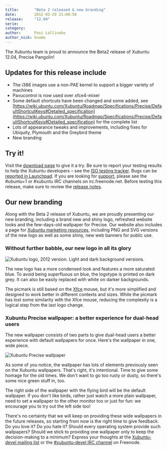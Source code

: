 ```yaml
---
title:       "Beta 2 released & new branding"
date:        2012-03-29 21:00:58
release:     "12.04"
serie:       
category:    
author:      Pasi Lallinaho
author_nick: knome
---
```


The Xubuntu team is proud to announce the Beta2 release of Xubuntu 12.04, Precise Pangolin!

Updates for this release include
--------------------------------

- The i386 images use a non-PAE kernel to support a bigger variety of machines
- Pavucontrol is now used over xfce4-mixer
- Some default shortcuts have been changed and some added, see [https://wiki.ubuntu.com/Xubuntu/Roadmap/Specifications/Precise/DefaultShortcutKeys#Detailed_specification](https://wiki.ubuntu.com/Xubuntu/Roadmap/Specifications/Precise/DefaultShortcutKeys#Detailed_specification) for the complete list
- Lots of appearance tweaks and improvements, including fixes for Ubiquity, Plymouth and the Greybird theme
- New branding

Try it!
-------

Visit the [download page](http://cdimage.ubuntu.com/xubuntu/releases/12.04/beta-2/) to give it a try. Be sure to report your testing results to help the Xubuntu developers – see the [ISO testing tracker](http://iso.qa.ubuntu.com/qatracker/build/xubuntu/all). Bugs can be [reported in Launchpad](https://launchpad.net/ubuntu/+filebug/). If you are looking for [support](../help), please see the #ubuntu+1 or #xubuntu IRC channels on irc.freenode.net. Before testing this release, make sure to review the [release notes](https://wiki.ubuntu.com/PrecisePangolin/TechnicalOverview/Beta2).

Our new branding
----------------

Along with the Beta 2 release of Xubuntu, we are proudly presenting our new branding, including a brand new and shiny logo, refreshed website looks and the few-days-old wallpaper for Precise. Our website also includes a page for [Xubuntu marketing resources](http://xubuntu.org/marketingresources/ "Marketing Resources"), including PNG and SVG versions of the new logo as well as some shiny, new web banners for public use.

### Without further babble, our new logo in all its glory

![Xubuntu logo, 2012 version. Light and dark background versions.](/assets/articles/releases/2012/logo-2012.png "Xubuntu logo 2012.")

The new logo has a more condensed look and features a more saturated blue. To avoid being superfluous on blue, the logotype is printed on dark grey. It can also be easily replaced with white on darker backgrounds.

The picmark is still based on the [Xfce](http://xfce.org/) mouse, but it's more simplified and designed to work better in different contexts and sizes. While the picmark has lost some similarity with the Xfce mouse, reducing the complexity is a logical step from the last logo change.

### Xubuntu Precise wallpaper: a better experience for dual-head users

The new wallpaper consists of two parts to give dual-head users a better experience with default wallpapers for once. Here's the wallpaper in one, wide piece.

![](/assets/articles/releases/2012/precise-wallpaper.png "Xubuntu Precise wallpaper")

As some of you notice, the wallpaper has lots of elements previously seen on the Xubuntu wallpapers. That's right, it's intentional. Time to give some homage for the old times. We don't want to go too rusty or dusty, so there's some nice green stuff in, too.

The right side of the wallpaper with the flying bird will be the default wallpaper. If you don't like birds, rather just watch a more plain wallpaper, need to set a wallpaper to the other monitor too or just for fun: we encourage you to try out the left side too!

There's no certainty that we will keep on providing these wide wallpapers in the future releases, so starting from now is the right time to give feedback. Do you love it? Do you hate it? Should every operating system provide such wallpapers? Should we stick to providing one wallpaper only to keep the decision-making to a minimum? Express your thoughts at the [Xubuntu-devel mailing list](https://lists.ubuntu.com/mailman/listinfo/xubuntu-devel) or the [\#xubuntu-devel IRC channel](http://webchat.freenode.net/?channels=xubuntu-devel&nick=xubuntu...&prompt=1) on Freenode.
